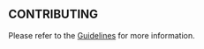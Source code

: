 ## CONTRIBUTING

Please refer to the [Guidelines](https://jenkinsci.github.io/jira-steps-plugin/contributing) for more information.
